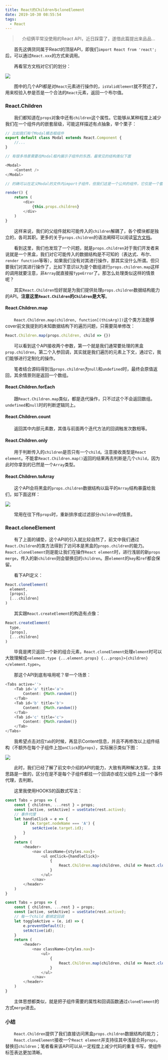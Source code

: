 ```yaml
---
title: React的Children与cloneElement
date: 2019-10-30 08:55:54
tags:
  - React
---
```


> &emsp;介绍俩平常没使用的React API，近日踩雷了，遂借此篇提出来品品...

<escape><!-- more --></escape>

&emsp;&emsp;首先这俩货同属于React的顶层API，即我们`import React from 'react';`后，可以通过`React.xxx`的方式来调用。

&emsp;&emsp;再看官方文档对它们的划分：

![](doc.jpg)

&emsp;&emsp;图中的几个API都是对`React`元素进行操作的，`isValidElement`就不赘述了，用来校验入参是否是一个合法的`React`元素，返回一个布尔值。

### React.Children

&emsp;&emsp;我们都知道在`props`对象中还有`children`这个属性。它能够从某种程度上减少我们在一个组件内的嵌套层级，可能这样描述有点抽象，举个栗子：

```javascript
// 比如我们有个Modal模态框组件
export default class Modal extends React.Component {
    //...
}

// 有很多场景需要在Modal框内展示子组件的东西，最常见的结构类似下面

<Modal>
    <Content />
</Modal>

// 的确可以在定义Modal的文件内import子组件，但我们这是一个公共的组件，它仅是一个套套，所以通常会使用下面这种方案

render() {
    return (
        <div>
            {this.props.children}
        </div>
    )
}
```

&emsp;&emsp;这样来说，我们的父组件就和可能传入的`children`解耦了，各个模块都是独立的，各司其职。更多的关于`props.children`的语法阐释可以阅读[官方文档](https://reactjs.org/docs/jsx-in-depth.html#children-in-jsx)。

&emsp;&emsp;看到这里，我们也发现了一个问题，就是`props.children`对于我们开发者来说就是一个黑盒，我们对它可能传入的数据结构是不可知的（表达式、布尔、`render function`等等），如果我们没有对其进行操作，那其实没什么所谓。但只要我们对其进行操作了，比如下意识以为是个数组进行`props.children.map`这样的调用就要注意，非`Array`就直接报`TypeError`了。那怎么处理类似这样的情景呢？

&emsp;&emsp;其实`React.Children`恰好就是为我们提供处理`props.children`数据结构能力的API。**注意这里`React.Children`的`Children`是大写**。

#### React.Children.map

&emsp;&emsp;`React.Children.map(children, function[(thisArg)])`这个类方法能够cover前文我提到的未知数据结构下的遍历问题，只需要简单修改：

```javascript
React.Children.map(props.children, child => {})
```

&emsp;&emsp;可以看到这个API接收两个参数，第一个就是我们通常要处理的黑盒`prop.children`，第二个入参回调，其实就是我们遍历的元素上下文，通过它，我们能够进行定制化的操作。

&emsp;&emsp;笔者结合源码得到当`props.children`为`null`和`undefined`时，最终会原值返回，其余情景则是返回一个数组。

#### React.Children.forEach

&emsp;&emsp;跟`React.Children.map`类似，都是迭代操作，只不过这个不会返回数组。`undefined`和`null`时的判断逻辑同上。

#### React.Children.count

&emsp;&emsp;返回其中内部元素数，其值与前面两个迭代方法的回调触发次数相等。

#### React.Children.only

&emsp;&emsp;用于判断传入的`children`是否只有一个`child`。注意接收类型是`React element`。不能拿`React.Children.map()`返回的结果再去判断是几个`child`，因为此时你拿到的已然是一个`Array`类型。

#### React.Children.toArray

&emsp;&emsp;这个API会将黑盒的`props.children`数据结构以扁平的`Array`结构暴露给我们，如下面这样：

![](ds.jpg)

&emsp;&emsp;常用在往下传`props`时，重新排序或过滤部分`children`的情景。

### React.cloneElement

&emsp;&emsp;有了上面的铺垫，这个API的引入就比较自然了，前文中我们通过`React.Children`的类方法得到了访问本是黑盒的`props.children`的能力。`React.cloneElement`则是能让我们在操作`React element`时，进行浅层的新`props merge`，传入的新`children`则会替换旧的`children`。原`element`的`key`和`ref`都会保留。

&emsp;&emsp;看下API定义：

```javascript
React.cloneElement(
  element,
  [props],
  [...children]
)
```

&emsp;&emsp;其实跟`React.createElement`的构造有点像：

```javascript
React.createElement(
  type,
  [props],
  [...children]
)
```

&emsp;&emsp;毕竟是拷贝返回一个新的组合元素，`React.cloneElement`处理`element`时可以大致理解成`<element.type {...element.props} {...props}>{children}</element.type>`。

&emsp;&emsp;那这个API到底有啥用呢？举一个场景：

```javascript
<Tabs active=''>
    <Tab id='a' title='a'>
        Content: {Math.random()}
    </Tab>
    <Tab id='b' title='b'>
        Content: {Math.random()}
    </Tab>
    <Tab id='c' title='c'>
        Content: {Math.random()}
    </Tab>
</Tabs>
```

&emsp;&emsp;我希望点击对应`Tab`的时候，再显示Content信息，并且不再修改以上组件结构（不额外在每个子组件上加`onClick`的`props`），实际展示类似下图：

![](display.jpg)

&emsp;&emsp;此时，我们已经了解了前文中介绍的API的能力，大致有两种解决方案，主体思路是一致的，区分在是不是每个子组件都挂一个回调亦或在父组件上挂一个事件代理，去判断。

&emsp;&emsp;这里我使用HOOKS的函数式写法：

```javascript
const Tabs = props => {
    const { children, ...rest } = props;
    const [active, setActive] = useState(rest.active);
    // 事件代理
    let handleClick = e => {
        if (e.target.nodeName === 'A') {
            setActive(e.target.id);
        }
    }
    return (
        <header>
            <nav className={styles.nav}>
                <ul onClick={handleClick}>
                    {
                        React.Children.map(children, child => React.cloneElement(child, {active: active}))
                    }
                </ul>
            </nav>
        </header>
    )
}
```

```javascript
const Tabs = props => {
    const { children, ...rest } = props;
    const [active, setActive] = useState(rest.active);
    // 每一个child 都绑定回调
    let toggleActive = (e, id) => {
        e.preventDefault();
        setActive(id);
    }
    return (
        <header>
            <nav className={styles.nav}>
                <ul>
                    {
                        React.Children.map(children, child => React.cloneElement(child, {active: active, toggleActive: toggleActive}))
                    }
                </ul>
            </nav>
        </header>
    )
}
```

&emsp;&emsp;主体思想都类似，就是把子组件需要的属性和回调函数通过`cloneElement`的方式`merge`进去。

### 小结

&emsp;&emsp;`React.Children`提供了我们直接访问黑盒`props.children`数据结构的能力；
&emsp;&emsp;`React.cloneElement`接收一个`React element`并支持往其中浅层合并`props`，替换旧`children`；笔者看来该API可以从一定程度上减少代码的重复书写，使组件标签表达更加清晰。